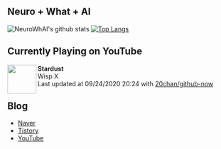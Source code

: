## Neuro + What + AI

![NeuroWhAI's github stats](https://github-readme-stats.vercel.app/api?username=neurowhai&count_private=true&show_icons=true)
[![Top Langs](https://github-readme-stats.vercel.app/api/top-langs/?username=neurowhai&layout=compact)](https://github.com/anuraghazra/github-readme-stats)

## Currently Playing on YouTube

[<img align="left" height="65" src="https://yt3.ggpht.com/a/AATXAJxZ2KAvWCy5XMEBVWWAUd2tS5ByYWyLI4suGr1qvg=s88-c-k-c0xffffffff-no-nd-rj">](https://www.youtube.com/channel/UCB62WcN2LgIVVFi7jNOLVAQ)

**Stardust**  
Wisp X  
Last updated at 09/24/2020 20:24 with [20chan/github-now](https://github.com/20chan/github-now)

## Blog

- [Naver](http://blog.naver.com/neurowhai)
- [Tistory](http://neurowhai.tistory.com/)
- [YouTube](https://www.youtube.com/channel/UCB_v1xU6laBHOeH6z4L-Mtw)
